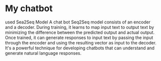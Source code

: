 # My chatbot
used Sea2Seq Model
A chat bot Seq2Seq model consists of an encoder and a decoder. During training, it learns to map input text to output text by minimizing the difference between the predicted output and actual output. Once trained, it can generate responses to input text by passing the input through the encoder and using the resulting vector as input to the decoder. It's a powerful technique for developing chatbots that can understand and generate natural language responses.
